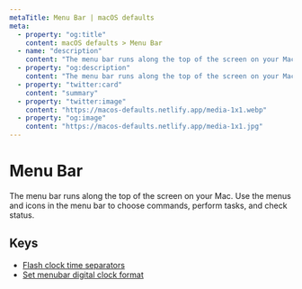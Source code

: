 ```yaml
---
metaTitle: Menu Bar | macOS defaults
meta:
  - property: "og:title"
    content: macOS defaults > Menu Bar
  - name: "description"
    content: "The menu bar runs along the top of the screen on your Mac. Use the menus and icons in the menu bar to choose commands, perform tasks, and check status."
  - property: "og:description"
    content: "The menu bar runs along the top of the screen on your Mac. Use the menus and icons in the menu bar to choose commands, perform tasks, and check status."
  - property: "twitter:card"
    content: "summary"
  - property: "twitter:image"
    content: "https://macos-defaults.netlify.app/media-1x1.webp"
  - property: "og:image"
    content: "https://macos-defaults.netlify.app/media-1x1.jpg"
---
```

# Menu Bar

The menu bar runs along the top of the screen on your Mac. Use the menus and icons in the menu bar to choose commands, perform tasks, and check status.

## Keys

- [Flash clock time separators](./flashdateseparators.html)
- [Set menubar digital clock format](./dateformat.html)

